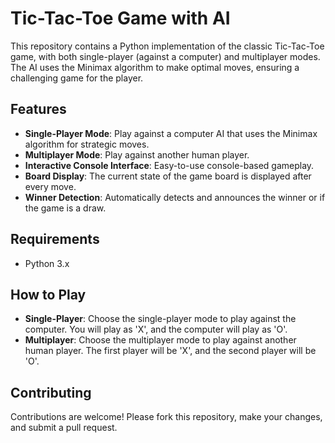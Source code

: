 
# Tic-Tac-Toe Game with AI

This repository contains a Python implementation of the classic Tic-Tac-Toe game, with both single-player (against a computer) and multiplayer modes. The AI uses the Minimax algorithm to make optimal moves, ensuring a challenging game for the player.

## Features

- **Single-Player Mode**: Play against a computer AI that uses the Minimax algorithm for strategic moves.
- **Multiplayer Mode**: Play against another human player.
- **Interactive Console Interface**: Easy-to-use console-based gameplay.
- **Board Display**: The current state of the game board is displayed after every move.
- **Winner Detection**: Automatically detects and announces the winner or if the game is a draw.

## Requirements

- Python 3.x

## How to Play

- **Single-Player**: Choose the single-player mode to play against the computer. You will play as 'X', and the computer will play as 'O'.
- **Multiplayer**: Choose the multiplayer mode to play against another human player. The first player will be 'X', and the second player will be 'O'.

## Contributing

Contributions are welcome! Please fork this repository, make your changes, and submit a pull request.

